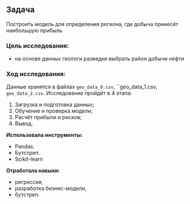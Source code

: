 ## **Задача** 
Построить модель для определения региона, где добыча принесёт наибольшую прибыль

### **Цель исследования:**
- на основе данных геологи разведки выбрать район добычи нефти

### **Ход исследования:**
Данные хранятся в файлах `geo_data_0.csv`, ``geo_data_1.csv, `geo_data_2.csv`. 
Исследование пройдёт в 4 этапа:
1. Загрузка и подготовка данных;
2. Обучение и проверка модели;
3. Расчёт прибыли и рисков;
4. Вывод.

**Использовала инструменты:**
- Pandas.
- Бутстреп.
- Scikit-learn

**Отработала навыки:**
- регрессия,
- разработка бизнес-модели,
- бутстреп.
